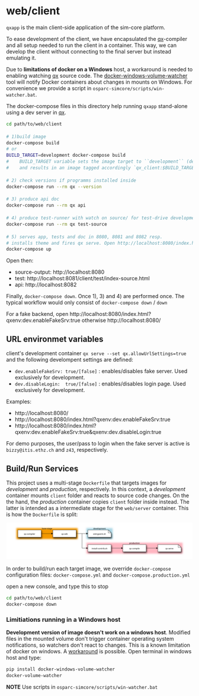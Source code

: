 # web/client

``qxapp`` is the main client-side application of the sim-core platform.

To ease development of the client, we have encapsulated the [qx]-compiler and all setup needed to run the client in a container. This way, we can develop the
client without connecting to the final server but instead emulating it.

Due to **limitations of docker on a Windows** host, a workaround is needed to enabling watching [qx] source code. The [docker-windows-volume-watcher](https://github.com/merofeev/docker-windows-volume-watcher) tool will notify Docker containers about changes in mounts on Windows. For convenience we provide a script in ``osparc-simcore/scripts/win-watcher.bat``.


The docker-compose files in this directory help running ``qxapp`` stand-alone using a dev server in [qx].
```bash
cd path/to/web/client

# 1)build image
docker-compose build
# or
BUILD_TARGET=development docker-compose build
#    BUILD_TARGET variable sets the image target to ``development`` (default) or ``build``
#    and results in an image tagged accordingly `qx_client:$BUILD_TARGET1

# 2) check versions if programms installed inside
docker-compose run --rm qx --version

# 3) produce api doc
docker-compose run --rm qx api

# 4) produce test-runner with watch on source/ for test-drive development
docker-compose run --rm qx test-source

# 5) serves app, tests and doc in 8080, 8081 and 8082 resp.
# installs theme and fires qx serve. Open http://localhost:8080/index.html?qxenv:dev.enableFakeSrv:true
docker-compose up

```
Open then:

- source-output: http://localhost:8080
- test: http://localhost:8081/client/test/index-source.html
- api: http://localhost:8082

Finally, ``docker-compose down``. Once 1), 3) and 4) are performed once. The typical workflow would only consist of ``docker-compose down`` / ``down``


For a fake backend, open http://localhost:8080/index.html?qxenv:dev.enableFakeSrv:true otherwise http://localhost:8080/

## URL environmet variables

client's development container ``qx serve --set qx.allowUrlSettings=true`` and the following develompent settings are defined:

 - ``dev.enableFakeSrv: true/[false]`` : enables/disables fake server. Used exclusively for development.
 - ``dev.disableLogin:  true/[false]``  : enables/disables login page. Used exclusively for development.

 Examples:
  - http://localhost:8080/
  - http://localhost:8080/index.html?qxenv:dev.enableFakeSrv:true
  - http://localhost:8080/index.html?qxenv:dev.enableFakeSrv:true&qxenv:dev.disableLogin:true

For demo purposes, the user/pass to login when the fake server is active is ```bizzy@itis.ethz.ch``` and ```z43```, respectively.

## Build/Run Services

This project uses a multi-stage ``Dockerfile`` that targets images for *development*
and *production*, respectively. In this context, a *development* container mounts
``client`` folder and reacts to source code changes. On the the hand, the
*production* container copies ``client`` folder inside instead. The latter is intended as a intermediate stage for the ``web/server`` container. This is how the ``Dockerfile`` is split:

[![service-web](docs/img/dockerfile.svg)](http://interactive.blockdiag.com/image?compression=deflate&encoding=base64&src=eJx9kMFuwyAMhu99Cot79gJRd-h5h92rHkhiJSgupkCiVlPfvQYyiU5rkUDYv_g__3TE_TwYPcLPDkChjf7m2Nj4ESYFxzBph3vLEU9JvlwhoF_xj7KD0fPisgXpDgn2oDodsAlRj6ha6UPaYtD0fHaG0Ks2l2GYlUj32gMqG-d5WPpo2BYbWT0T-6R9mXGK38bOIm2aMlaYRIKRKKZLMTIINu5WlRjp0UvygCsSu7P8yQv0gRas0M-fV7zlrDJD8wklc7r9N2vuV9P-1mXe9q3dMz_PdX8APQWRAQ)

In order to build/run each target image, we override ``docker-compose`` configuration files: ``docker-compose.yml`` and ``docker-compose.production.yml``

open a new console, and type this to stop
``` bash
cd path/to/web/client
docker-compose down
```
### Limitiations running in a Windows host

**Development version of image doesn't work on a windows host**. Modified files in the mounted volume don't trigger container operating  system notifications, so watchers don't react to changes. This is a known limitation of docker on windows. A [workaround](http://blog.subjectify.us/miscellaneous/2017/04/24/docker-for-windows-watch-bindings.html) is possible. Open terminal in windows host and type:

```bash
pip install docker-windows-volume-watcher
docker-volume-watcher
```

**NOTE** Use scripts in ``osparc-simcore/scripts/win-watcher.bat``





[qx]:http://www.qooxdoo.org/
